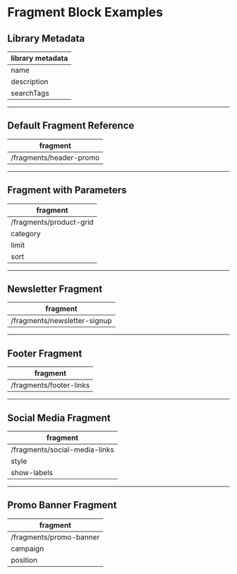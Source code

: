 # Fragment Block Examples

## Library Metadata
| library metadata |
|------------------|
| name | Fragment |
| description | Reusable content fragment that can be embedded in multiple pages |
| searchTags | fragment, reusable, embed, include, component |

---

## Default Fragment Reference
| fragment |
|----------|
| /fragments/header-promo |

---

## Fragment with Parameters
| fragment |
|----------|
| /fragments/product-grid |
| category | electronics |
| limit | 8 |
| sort | price-low-high |

---

## Newsletter Fragment
| fragment |
|----------|
| /fragments/newsletter-signup |

---

## Footer Fragment
| fragment |
|----------|
| /fragments/footer-links |

---

## Social Media Fragment
| fragment |
|----------|
| /fragments/social-media-links |
| style | horizontal |
| show-labels | false |

---

## Promo Banner Fragment
| fragment |
|----------|
| /fragments/promo-banner |
| campaign | summer-sale |
| position | top |